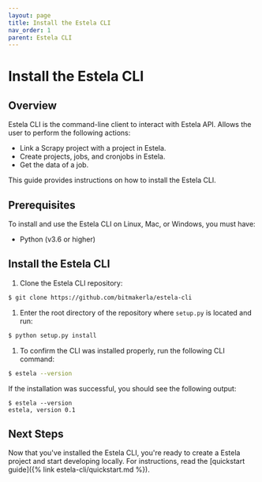 ```yaml
---
layout: page
title: Install the Estela CLI
nav_order: 1
parent: Estela CLI
---
```


# Install the Estela CLI

## Overview
Estela CLI is the command-line client to interact with Estela API.
Allows the user to perform the following actions:

- Link a Scrapy project with a project in Estela.
- Create projects, jobs, and cronjobs in Estela.
- Get the data of a job.

This guide provides instructions on how to install the Estela CLI.

## Prerequisites
To install and use the Estela CLI on Linux, Mac, or Windows, you must have:
- Python (v3.6 or higher)

## Install the Estela CLI
1. Clone the Estela CLI repository:
```bash
$ git clone https://github.com/bitmakerla/estela-cli
```

1. Enter the root directory of the repository where `setup.py` is located and run:
```bash
$ python setup.py install
```

1. To confirm the CLI was installed properly, run the following CLI command:
```bash
$ estela --version
```
If the installation was successful, you should see the following output:
```
$ estela --version
estela, version 0.1
```

## Next Steps
Now that you've installed the Estela CLI, you're ready to create a Estela
project and start developing locally. For instructions, read the [quickstart guide]({% link estela-cli/quickstart.md %}).
